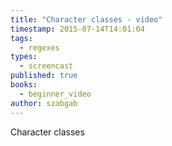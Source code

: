 ```yaml
---
title: "Character classes - video"
timestamp: 2015-07-14T14:01:04
tags:
  - regexes
types:
  - screencast
published: true
books:
  - beginner_video
author: szabgab
---
```



Character classes


<slidecast file="beginner-perl/character-classes" youtube="ijOUUMvoCSU" />
